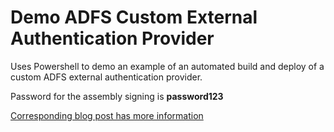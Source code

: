 Demo ADFS Custom External Authentication Provider
=======

Uses Powershell to demo an example of an automated build and deploy of a custom ADFS external authentication provider.

Password for the assembly signing is **password123**

[Corresponding blog post has more information](http://ryanstech.net/archive/2016/02/27/automate-the-publishing-of-a-custom-adfs-authentication-provider/)
